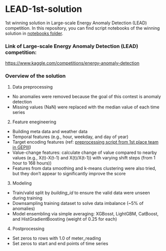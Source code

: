 # LEAD-1st-solution
1st winning solution in Large-scale Energy Anomaly Detection (LEAD) competition.
In this repository, you can find script notebooks of the winning solution in [notebooks folder](notebooks/).

### Link of Large-scale Energy Anomaly Detection (LEAD) competition:
https://www.kaggle.com/competitions/energy-anomaly-detection

### Overview of the solution
1. Data preprocessing
- No anomalies were removed because the goal of this contest is anomaly detection
- Missing values (NaN) were replaced with the median value of each time series

2. Feature enegineering
- Building meta data and weather data
- Temporal features (e.g., hour, weekday, and day of year)
- Target encoding features (ref: [preprocessing script from 1st place team in GEPIII](https://github.com/buds-lab/ashrae-great-energy-predictor-3-solution-analysis/))
- Value-change features: calculate change of value compared to nearby values (e.g., X(t)-X(t-1) and X(t)/X(t-1)) with varying shift steps (from 1 hour to 168 hours))
- Features from data smoothing and k-means clustering were also tried, but they don’t appear to significantly improve the score

3. Modeling
- Train/valid split by *building_id* to ensure the valid data were unseen during training
- Downsampling training dataset to solve data imbalance (~5% of anomalies) 
- Model ensembling via simple averaging: XGBosst, LightGBM, CatBoost, and HistGradientBoosting (weight of 0.25 for each)

4. Postprocessing
- Set zeros to rows with 1.0 of meter_reading
- Set zeros to start and end points of time series
